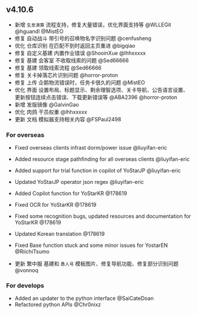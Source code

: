 ## v4.10.6

- 新增 `生息演算` 流程支持，修复大量错误，优化界面支持等 @WLLEGit @hguandl @MistEO
- 修复 自动战斗 带引号的召唤物名字识别问题 @cenfusheng
- 优化 仓库识别 在匹配不到时返回主页重进 @bigqiao
- 修复 自定义基建 内置作业错误 @ShooinXue @lhhxxxxx
- 修复 基建 会客室 不收取线索的问题 @Sed66666
- 修复 基建 领取线索流程 @Sed66666
- 修复 关卡掉落芯片识别问题 @horror-proton
- 修复 上传 企鹅物流错误时，任务卡很久的问题 @MistEO
- 优化 界面 设置布局、标题显示、剩余理智选项、关卡导航、公告语言设置、更新按钮连续点击错误、下载更新错误等 @ABA2396 @horror-proton
- 新增 发版镜像 @GalvinGao
- 优化 肉鸽 干员权重 @lhhxxxxx
- 更新 文档 模拟器支持相关内容 @FSPaul2498

### For overseas

- Fixed overseas clients infrast dorm/power issue @liuyifan-eric
- Added resource stage pathfinding for all overseas clients @liuyifan-eric

- Added support for trial function in copilot of YoStarJP @liuyifan-eric
- Updated YoStarJP operator json regex @liuyifan-eric

- Added Copilot function for YoStarKR @178619
- Fixed OCR for YoStarKR @178619
- Fixed some recognition bugs, updated resources and documentation for YoStarKR @178619
- Updated Korean translation @178619

- Fixed Base function stuck and some minor issues for YostarEN @RiichiTsumo

- 更新 繁中服 基建和 `愚人号` 模板图片、修复导航功能、修复部分识别问题 @vonnoq

### For develops

- Added an updater to the python interface @SaiCateDoan
- Refactored python APIs @Chr0nixz
